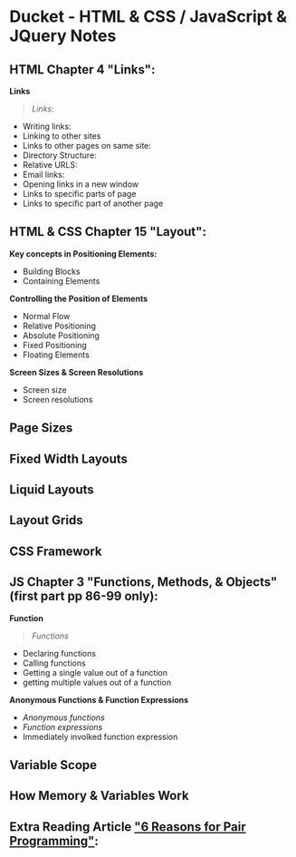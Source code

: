 # Ducket - HTML & CSS / JavaScript & JQuery Notes

## HTML Chapter 4 "Links":
**Links**
> *Links*:
- Writing links:
- Linking to other sites
- Links to other pages on same site:
- Directory Structure:
- Relative URLS:
- Email links:
- Opening links in a new window
- Links to specific parts of page
- Links to specific part of another page

## HTML & CSS Chapter 15 "Layout":
**Key concepts in Positioning Elements:**
- Building Blocks
- Containing Elements

**Controlling the Position of Elements**
- Normal Flow
- Relative Positioning
- Absolute Positioning
- Fixed Positioning
- Floating Elements

**Screen Sizes & Screen Resolutions**
- Screen size
- Screen resolutions

**Page Sizes**
- 

**Fixed Width Layouts**
- 

**Liquid Layouts**
- 

**Layout Grids**
- 

**CSS Framework**
- 

## JS Chapter 3 "Functions, Methods, & Objects" (first part pp 86-99 only): 
**Function**
> *Functions* 
- Declaring functions
- Calling functions
- Getting a single value out of a function
- getting multiple values out of a function

**Anonymous Functions & Function Expressions**
- *Anonymous functions*
- *Function expressions*
- Immediately involked function expression

**Variable Scope**
- 

**How Memory & Variables Work**
- 

## Extra Reading Article ["6 Reasons for Pair Programming"](https://www.codefellows.org/blog/6-reasons-for-pair-programming/): 
